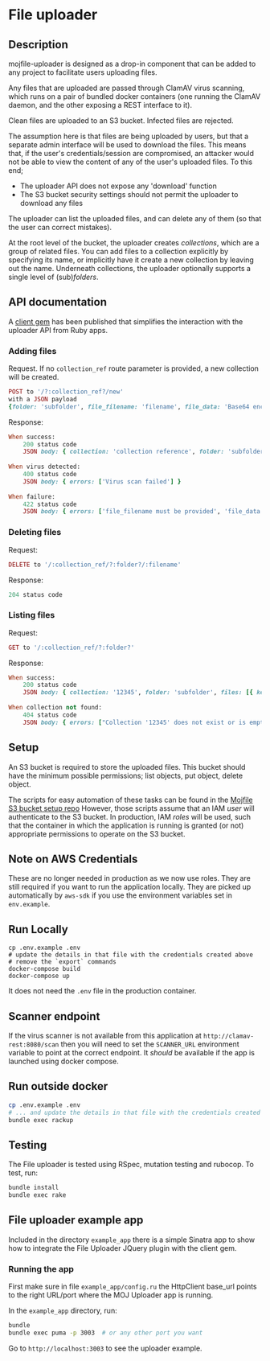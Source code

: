 # File uploader

## Description

mojfile-uploader is designed as a drop-in component that can be added to any project
to facilitate users uploading files.

Any files that are uploaded are passed through ClamAV virus scanning, which runs on
a pair of bundled docker containers (one running the ClamAV daemon, and the other
exposing a REST interface to it).

Clean files are uploaded to an S3 bucket. Infected files are rejected.

The assumption here is that files are being uploaded by users, but that a separate
admin interface will be used to download the files. This means that, if the user's
credentials/session are compromised, an attacker would not be able to view the content
of any of the user's uploaded files. To this end;

* The uploader API does not expose any 'download' function
* The S3 bucket security settings should not permit the uploader to download any files

The uploader can list the uploaded files, and can delete any of them (so that the user
can correct mistakes).

At the root level of the bucket, the uploader creates _collections_, which are a group
of related files. You can add files to a collection explicitly by specifying its name,
or implicitly have it create a new collection by leaving out the name. Underneath
collections, the uploader optionally supports a single level of (sub)_folders_.

## API documentation

A [client gem](https://github.com/ministryofjustice/mojfile-uploader-api-client) has
been published that simplifies the interaction with the uploader API from Ruby apps.

### Adding files

Request. If no `collection_ref` route parameter is provided, a new collection will be created.

```ruby
POST to '/?:collection_ref?/new'
with a JSON payload
{folder: 'subfolder', file_filename: 'filename', file_data: 'Base64 encoded file data'}
```

Response:

```ruby
When success:
    200 status code
    JSON body: { collection: 'collection reference', folder: 'subfolder', key: 'filename' }
  
When virus detected:
    400 status code
    JSON body: { errors: ['Virus scan failed'] }
  
When failure:
    422 status code
    JSON body: { errors: ['file_filename must be provided', 'file_data must be provided'] }
```

### Deleting files

Request:

```ruby
DELETE to '/:collection_ref/?:folder?/:filename'
```

Response:

```ruby
204 status code
```

### Listing files

Request:

```ruby
GET to '/:collection_ref/?:folder?'
```

Response:

```ruby
When success:
    200 status code
    JSON body: { collection: '12345', folder: 'subfolder', files: [{ key: '12345/subfolder/test.doc', title: 'test.doc', last_modified: '2016-12-05T12:20:02.000Z' }] }
  
When collection not found:
    404 status code
    JSON body: { errors: ["Collection '12345' does not exist or is empty."] }
```

## Setup

An S3 bucket is required to store the uploaded files. This bucket
should have the minimum possible permissions; list objects, put object,
delete object.

The scripts for easy automation of these tasks can be found in the
[Mojfile S3 bucket setup repo](https://github.com/ministryofjustice/mojfile-s3-bucket-setup)
However, those scripts assume that an IAM *user* will authenticate to the S3 bucket.
In production, IAM *roles* will be used, such that the container in which the application
is running is granted (or not) appropriate permissions to operate on the S3 bucket.

## Note on AWS Credentials

These are no longer needed in production as we now use roles.  They are
still required if you want to run the application locally.  They are
picked up automatically by `aws-sdk` if you use the environment
variables set in `env.example`.

## Run Locally

```
cp .env.example .env
# update the details in that file with the credentials created above
# remove the `export` commands
docker-compose build
docker-compose up
```

It does not need the `.env` file in the production container.

## Scanner endpoint

If the virus scanner is not available from this application at
`http://clamav-rest:8080/scan` then you will need to set the
`SCANNER_URL` environment variable to point at the correct endpoint.  It
*should* be available if the app is launched using docker compose.

## Run outside docker

```bash
cp .env.example .env
# ... and update the details in that file with the credentials created above
bundle exec rackup
```

## Testing

The File uploader is tested using RSpec, mutation testing and rubocop.
To test, run:

```bash
bundle install
bundle exec rake
```

## File uploader example app

Included in the directory `example_app` there is a simple Sinatra app to show how to integrate the File Uploader JQuery plugin with the client gem.

### Running the app

First make sure in file `example_app/config.ru` the HttpClient base_url points to the right URL/port where the MOJ Uploader app is running.

In the `example_app` directory, run:

```sh
bundle
bundle exec puma -p 3003  # or any other port you want
```

Go to `http://localhost:3003` to see the uploader example.
